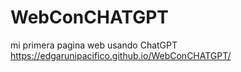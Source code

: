 # WebConCHATGPT
mi  primera pagina web usando ChatGPT
https://edgarunipacifico.github.io/WebConCHATGPT/
